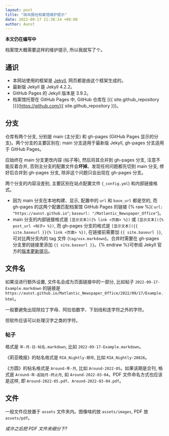 ```yaml
---
layout: post
title: "抹岚报社档案馆维护提示"
date: 2022-09-17 21:38:14 +08:00
author: Aunst
---
```


**本文仍在编写中**

档案馆大概需要这样的维护提示, 所以我就写了个。

## 通识
* 本网站使用的框架是 [Jekyll](https://jekyllrb.com/), 网页都是由这个框架生成的。
* 最新版 Jekyll 是 Jekyll 4.2.2。
* GitHub Pages 的 Jekyll 版本是 3.9.2。
* 档案馆托管在 GitHub Pages 中, GitHub 仓库在 [{{ site.github_repository }}](https://github.com/{{ site.github_repository }})。

## 分支
仓库有两个分支, 分别是 main (主分支) 和 gh-pages (GitHub Pages 显示的分支)。两个分支的主要区别在: main 分支适用于最新版 Jekyll, gh-pages 分支适用于 GitHub Pages。

应始终在 main 分支更改内容 (帖子等), 然后将其合并到 gh-pages 分支, 注意不能反着合并, 否则主分支的配置文件会**坏掉**。发现任何问题都先切到 main 分支, 修好后合并到 gh-pages 分支, 除非这个问题只会出现在 gh-pages 分支。

两个分支的内容没差别, 主要区别在站点配置文件 (`_config.yml`) 和内部链接格式。
* 因为 main 分支在本地构建、显示, 配置中的 `url` 和 `base_url` 都是空的, 而 gh-pages 的这两个配置匹配档案馆 GitHub Pages 的链接 {% raw %}( `url: "https://aunst.github.io"`; `baseurl: "/Matlantic_Newspaper_Office"`)。
* main 分支的内部链接格式是 `[显示文本]({% link <页面> %})` 或 `[显示文本]({% post_url <帖子> %})`, 而 gh-pages 分支的格式是 `[显示文本]({{ site.baseurl }}{% link <页面> %})`, 在链接前需要加 `{{ site.baseurl }}`, 可对比两分支内的 tag 文件 (`tag/xxx.markdown`)。合并时需要在 gh-pages 分支里的链接里添加 `{{ site.baseurl }}`。{% endraw %}可参阅 Jekyll 官方的[版本更新提示](https://jekyllrb.com/docs/upgrading/3-to-4/)。

## 文件名
如果没进行额外设置, 文件名会成为页面链接中的一部分, 比如帖子 `2022-09-17-Example.markdown` 的链接是 `https://aunst.github.io/Matlantic_Newspaper_Office/2022/09/17/Example.html`。

一般要避免出现除拉丁字母、阿拉伯数字、下划线和连字符之外的字符。

但软件应该可以处理汉字之类的字符。

### 帖子
格式是 `年-月-日-帖名.markdown`, 比如 `2022-09-17-Example.markdown`。

《莉亚晚报》的帖名格式是 `RIA_Nightly-期号`, 比如 `RIA_Nightly-20826`。

《方圆》的帖名格式是 `Around-年-月`, 比如 `Around-2022-05`。如果该期是合刊, 格式是 `Around-年-起始月-终止月`, 如 `Around-2022-03-04`。PDF 文件命名方式也应该是这样, 即 `Around-2022-05.pdf`、`Around-2022-03-04.pdf`。

## 文件
一般文件应放置于 `assets` 文件夹内。图像啥的放 `assets/images`, PDF 放 `assets/pdf`。

<i>或许之后把 PDF 文件夹细分下?</i>